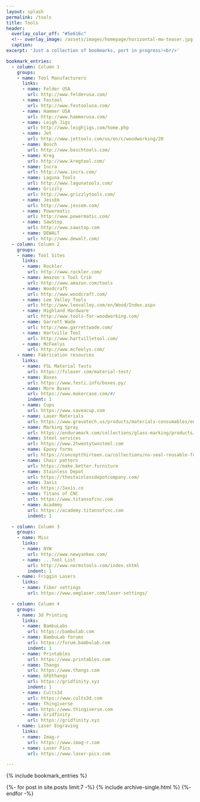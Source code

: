 ```yaml
---
layout: splash
permalink: /tools
title: Tools
header:
  overlay_color_off: "#5e616c"
  <!-- overlay_image: /assets/images/homepage/horizontal-mw-teaser.jpg -->
  caption:
excerpt: 'Just a collection of bookmarks, port in progress!<br/>'

bookmark_entries:
  - column: Column 1
    groups:
    - name: Tool Manufacturers
      links:
      - name: Felder USA
        url: http://www.felderusa.com/
      - name: Festool
        url: http://www.festoolusa.com/
      - name: Hammer USA
        url: http://www.hammerusa.com/
      - name: Leigh Jigs
        url: http://www.leighjigs.com/home.php
      - name: Jet
        url: http://www.jettools.com/us/en/c/woodworking/20
      - name: Bosch
        url: http://www.boschtools.com/
      - name: Kreg
        url: http://www.kregtool.com/
      - name: Incra
        url: http://www.incra.com/
      - name: Laguna Tools
        url: http://www.lagunatools.com/
      - name: Grizzly
        url: http://www.grizzlytools.com/
      - name: JessEm
        url: http://www.jessem.com/
      - name: Powermatic
        url: http://www.powermatic.com/
      - name: SawStop
        url: http://www.sawstop.com
      - name: DEWALT
        url: http://www.dewalt.com/
  - column: Column 2
    groups:
    - name: Tool Sites
      links:
      - name: Rockler
        url: http://www.rockler.com/
      - name: Amazon's Tool Crib
        url: http://www.amazon.com/tools
      - name: Woodcraft
        url: http://www.woodcraft.com/
      - name: Lee Valley Tools
        url: http://www.leevalley.com/en/Wood/Index.aspx
      - name: Highland Hardware
        url: http://www.tools-for-woodworking.com/
      - name: Garrett Wade
        url: http://www.garrettwade.com/
      - name: Hartville Tool
        url: http://www.hartvilletool.com/
      - name: McFeelys
        url: http://www.mcfeelys.com/
    - name: Fabrication resources
      links:
      - name: FSL Material Tests
        url: https://fslaser.com/material-test/
      - name: Boxes
        url: https://www.festi.info/boxes.py/
      - name: More Boxes
        url: https://www.makercase.com/#/
        indent: 1
      - name: Cups
        url: https://www.saveacup.com
      - name: Laser Materials
        url: https://www.gravotech.us/products/materials-consumables/engraving-materials
      - name: Marking Spray
        url: https://enduramark.com/collections/glass-marking/products/laser-marking-spray-can-charcoal-for-glass-ceramic
      - name: Steel services
        url: https://www.2twentytwosteel.com
      - name: Epoxy forms
        url: https://conceptthirteen.ca/collections/no-seal-reusable-form/products/no-seal-reusable-form-10-x-18-x-3
      - name: Chair pattern
        url: https://make.better.furniture
      - name: Stainless Depot
        url: https://thestainlessdepotcompany.com/
      - name: 3axis
        url: https://3axis.co
      - name: Titans of CNC
        url: https://www.titansofcnc.com
      - name: Academy
        url: https://academy.titansofcnc.com
        indent: 1

  - column: Column 3
    groups:
    - name: Misc
      links:
      - name: NYW
        url: http://www.newyankee.com/
      - name: ...Tool List
        url: http://www.normstools.com/index.shtml
        indent: 1
    - name: Friggin Lasers
      links:
      - name: Fiber settings
        url: https://www.omglaser.com/laser-settings/

  - column: Column 4
    groups:
    - name: 3d Printing
      links:
      - name: BambuLabs
        url: https://bambulab.com
      - name: BambuLab forums
        url: https://forum.bambulab.com
        indent: 1
      - name: Printables
        url: https://www.printables.com
      - name: Thangs
        url: https://www.thangs.com
      - name: GF@thangs
        url: https://gridfinity.xyz
        indent: 1
      - name: Cults3d
        url: https://www.cults3d.com
      - name: Thingiverse
        url: https://www.thingiverse.com
      - name: Gridfinity
        url: https://gridfinity.xyz
    - name: Laser Engraving
      links:
      - name: Imag-r
        url: https://www.imag-r.com
      - name: Laser Pics
        url: https://www.laser-pics.com

---
```


{% include bookmark_entries %}

{%- for post in site.posts limit:7 -%}
  {% include archive-single.html %}
{%- endfor -%}

